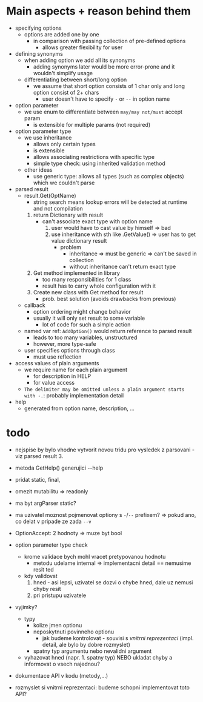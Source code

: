 # Main aspects + reason behind them
- specifying options
    - options are added one by one
        - in comparison with passing collection of pre-defined options
            - allows greater flexibility for user
- defining synonyms
    - when adding option we add all its synonyms
        - adding synonyms later would be more error-prone and it wouldn't simplify usage
    - differentiating between short/long option
        - we assume that short option consists of 1 char only and long option consist of 2+ chars
            - user doesn't have to specify `-` or `--` in option name
- option parameter
    - we use enum to differentiate between `may/may not/must` accept param
        - is extensible for multiple params (not required)
- option parameter type
    - we use inheritance
        - allows only certain types
        - is extensible
        - allows associating restrictions with specific type
        - simple type check: using inherited validation method
    - other ideas
        - use generic type: allows all types (such as complex objects) which we couldn't parse
- parsed result
    - result.Get(OptName)
        - string search means lookup errors will be detected at runtime and not compilation
        1. return Dictionary with result
            - can't associate exact type with option name
                1. user would have to cast value by himself => bad
                2. use inheritance with sth like .GetValue() => user has to get value dictionary result
                    - problem
                        - inheritance => must be generic => can't be saved in collection
                        - without inheritance can't return exact type
        2. Get method implemented in library
            - too many responsibilities for 1 class
            - result has to carry whole configuration with it
        3. Create new class with Get method for result
            - prob. best solution (avoids drawbacks from previous)
    - callback
        - option ordering might change behavior
        - usually it will only set result to some variable
            - lot of code for such a simple action
    - named var ref: `AddOption()` would return reference to parsed result
        - leads to too many variables, unstructured
        - however, more type-safe
    - user specifies options through class
        - must use reflection
- access values of plain arguments
    - we require name for each plain argument
        - for description in HELP
        - for value access
    - `The delimiter may be omitted unless a plain argument starts with -.`: probably implementation detail
- help
    - generated from option name, description, ...




# todo
- nejspise by bylo vhodne vytvorit novou tridu pro vysledek z parsovani - viz parsed result 3.
- metoda GetHelp() generujici --help 
- pridat static, final,
- omezit mutabilitu => readonly
- ma byt argParser static?
- ma uzivatel moznost pojmenovat optiony s `-`/`--` prefixem? => pokud ano, co delat v pripade ze zada `--v`
- OptionAccept: 2 hodnoty => muze byt bool
- option parameter type check
    - krome validace bych mohl vracet pretypovanou hodnotu
        - metodu udelame internal => implementacni detail == nemusime resit ted
    - kdy validovat
        1. hned - asi lepsi, uzivatel se dozvi o chybe hned, dale uz nemusi chyby resit
        2. pri pristupu uzivatele
- vyjimky?
    - typy
        - kolize jmen optionu
        - neposkytnuti povinneho optionu
            - jak budeme kontrolovat - souvisi s *vnitrni reprezentaci* (impl. detail, ale bylo by dobre rozmyslet)
        - spatny typ argumentu nebo nevalidni argument
    - vyhazovat hned (napr. 1. spatny typ) NEBO ukladat chyby a informovat o vsech najednou?
- dokumentace API v kodu (metody,...)


- rozmyslet si vnitrni reprezentaci: budeme schopni implementovat toto API?
